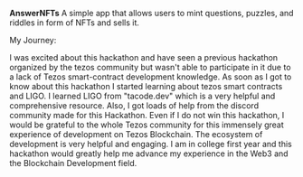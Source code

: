 **AnswerNFTs**
A simple app that allows users to mint questions, puzzles, and riddles in form of NFTs and sells it.

My Journey:

I was excited about this hackathon and have seen a previous hackathon organized by the tezos community but wasn't able to participate in it due to a lack of Tezos smart-contract development knowledge. As soon as I got to know about this hackathon I started learning about tezos smart contracts and LIGO. I learned LIGO from "tacode.dev" which is a very helpful and comprehensive resource. Also, I got loads of help from the discord community made for this Hackathon. Even if I do not win this hackathon, I would be grateful to the whole Tezos community for this immensely great experience of development on Tezos Blockchain. The ecosystem of development is very helpful and engaging. I am in college first year and this hackathon would greatly help me advance my experience in the Web3 and the Blockchain Development field.
